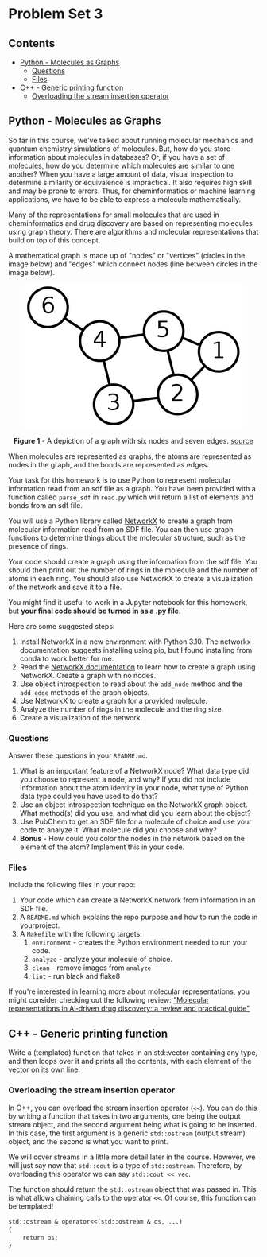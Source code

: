 <!-- omit in toc -->
Problem Set 3
==================

<!-- omit in toc -->
Contents
--------
- [Python - Molecules as Graphs](#python---molecules-as-graphs)
  - [Questions](#questions)
  - [Files](#files)
- [C++ - Generic printing function](#c---generic-printing-function)
  - [Overloading the stream insertion operator](#overloading-the-stream-insertion-operator)

Python - Molecules as Graphs
----------------------------
So far in this course, we've talked about running molecular mechanics and quantum chemistry simulations of molecules.
But, how do you store information about molecules in databases?
Or, if you have a set of molecules, how do you determine which molecules are similar to one another?
When you have a large amount of data, visual inspection to determine similarity or equivalence is impractical. 
It also requires high skill and may be prone to errors.
Thus, for cheminformatics or machine learning applications, we have to be able to express a molecule mathematically.

Many of the representations for small molecules that are used in cheminformatics and drug discovery are based on representing molecules using graph theory. There are algorithms and molecular representations that build on top of this concept. 

A mathematical graph is made up of "nodes" or "vertices" (circles in the image below) and "edges" which connect nodes (line between circles in the image below).

<center>
<img src="./images/graph_wiki.png">

**Figure 1** - A depiction of a graph with six nodes and seven edges. [source](https://en.wikipedia.org/wiki/Graph_theory)
</center>

When molecules are represented as graphs, the atoms are represented as nodes in the graph, and the bonds are represented as edges.

Your task for this homework is to use Python to represent molecular information read from an sdf file as a graph. You have been provided with a function called `parse_sdf` in `read.py` which will return a list of elements and bonds from an sdf file.

You will use a Python library called [NetworkX](https://networkx.org/) to create a graph from molecular information read from an SDF file.
You can then use graph functions to determine things about the molecular structure, such as the presence of rings.

Your code should create a graph using the information from the sdf file. 
You should then print out the number of rings in the molecule and the number of atoms in each ring. You should also use NetworkX to create a visualization of the network and save it to a file.

You might find it useful to work in a Jupyter notebook for this homework, but **your final code should be turned in as a .py file**.

Here are some suggested steps:
1. Install NetworkX in a new environment with Python 3.10. The networkx documentation suggests installing using pip, but I found installing from conda to work better for me.
2. Read the [NetworkX documentation](https://networkx.org/documentation/latest/) to learn how to create a graph using NetworkX. Create a graph with no nodes.
3. Use object introspection to read about the `add_node` method and the `add_edge` methods of the graph objects.
4. Use NetworkX to create a graph for a provided molecule.
5. Analyze the number of rings in the molecule and the ring size.
6. Create a visualization of the network.

### Questions
Answer these questions in your `README.md`. 

1. What is an important feature of a NetworkX node? What data type did you choose to represent a node, and why? If you did not include information about the atom identity in your node, what type of Python data type could you have used to do that?
2. Use an object introspection technique on the NetworkX graph object. What method(s) did you use, and what did you learn about the object?
3. Use PubChem to get an SDF file for a molecule of choice and use your code to analyze it. What molecule did you choose and why?
4. **Bonus** - How could you color the nodes in the network based on the element of the atom? Implement this in your code.

### Files
Include the following files in your repo:
1. Your code which can create a NetworkX network from information in an SDF file.
2. A `README.md` which explains the repo purpose and how to run the code in yourproject.
3. A `Makefile` with the following targets:
   1. `environment` - creates the Python environment needed to run your code.
   2. `analyze` - analyze your molecule of choice.
   3. `clean` - remove images from `analyze`
   4. `lint` - run black and flake8

If you're interested in learning more about molecular representations, you might consider checking out the following review: ["Molecular representations in AI‑driven drug
discovery: a review and practical guide"](https://jcheminf.biomedcentral.com/articles/10.1186/s13321-020-00460-5)

C++ - Generic printing function
-------------------------

Write a (templated) function that takes in an std::vector containing any type, and
then loops over it and prints all the contents, with each element of the vector
on its own line.


### Overloading the stream insertion operator

In C++, you can overload the stream insertion operator (`<<`). You can do
this by writing a function that takes in two arguments, one being the output
stream object, and the second argument being what is going to be inserted. In
this case, the first argument is a generic `std::ostream` (output stream)
object, and the second is what you want to print.

We will cover streams in a little more detail later in the course. However, we will just
say now that `std::cout` is a type of `std::ostream`. Therefore, by overloading
this operator we can say `std::cout << vec`.

The function should return the `std::ostream` object that was passed in. This
is what allows chaining calls to the operator `<<`. Of course, this function
can be templated!


    std::ostream & operator<<(std::ostream & os, ...)
    {
        return os;
    }



